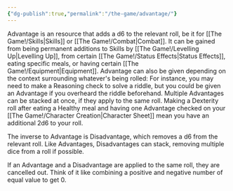```yaml
---
{"dg-publish":true,"permalink":"/the-game/advantage/"}
---
```



Advantage is an  resource that adds a d6 to the relevant roll, be it for [[The Game!/Skills\|Skills]] or [[The Game!/Combat\|Combat]]. It can be gained from being permanent additions to Skills by [[The Game!/Levelling Up\|Levelling Up]], from certain [[The Game!/Status Effects\|Status Effects]], eating specific meals, or having certain [[The Game!/Equipment\|Equipment]]. Advantage can also be given depending on the context surrounding whatever's being rolled: For instance, you may need to make a Reasoning check to solve a riddle, but you could be given an Advantage if you overheard the riddle beforehand. Multiple Advantages can be stacked at once, if they apply to the same roll. Making a Dexterity roll after eating a Healthy meal and having one Advantage checked on your [[The Game!/Character Creation\|Character Sheet]] mean you have an additional 2d6 to your roll.

The inverse to Advantage is Disadvantage, which removes a d6 from the relevant roll. Like Advantages, Disadvantages can stack, removing multiple dice from a roll if possible. 

If an Advantage and a Disadvantage are applied to the same roll, they are cancelled out. Think of it like combining a positive and negative number of equal value to get 0. 
